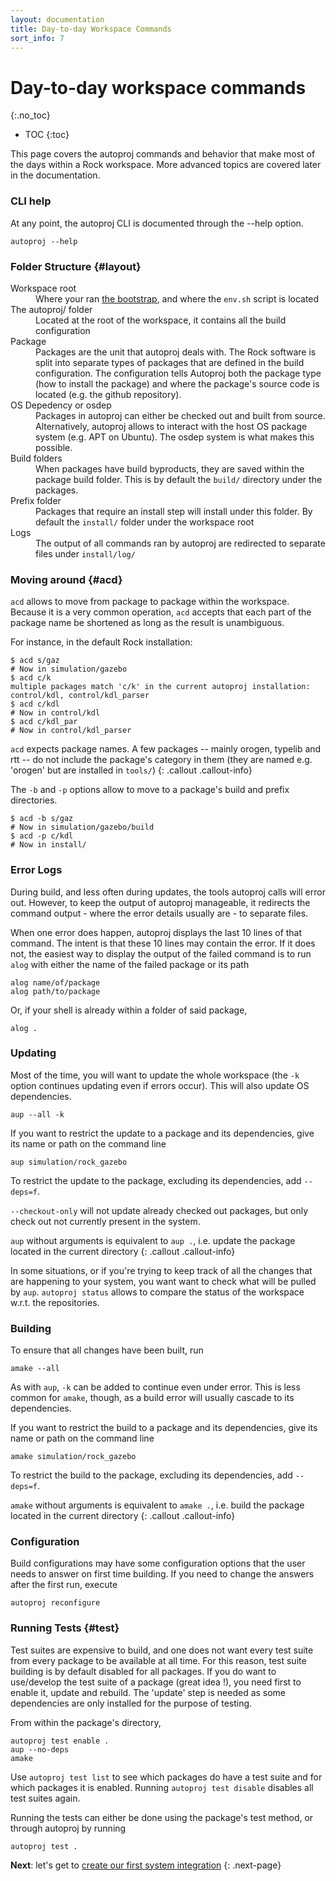 ```yaml
---
layout: documentation
title: Day-to-day Workspace Commands
sort_info: 7
---
```


# Day-to-day workspace commands
{:.no_toc}

- TOC
{:toc}

This page covers the autoproj commands and behavior that make most of the days
within a Rock workspace. More advanced topics are covered later in the
documentation.

### CLI help

At any point, the autoproj CLI is documented through the --help option.

~~~
autoproj --help
~~~

### Folder Structure {#layout}

<dl>
<dt>Workspace root</dt>
<dd>Where your ran <a href="index.html">the bootstrap</a>, and where the <code>env.sh</code> script is located</dd>
<dt>The autoproj/ folder</dt>
<dd>Located at the root of the workspace, it contains all the build configuration</dd>
<dt>Package</dt>
<dd>Packages are the unit that autoproj deals with. The Rock software is split
into separate types of packages that are defined in the build configuration.
The configuration tells Autoproj both the package type (how to install the
package) and where the package's source code is located (e.g. the github
repository).</dd>
<dt>OS Depedency or osdep</dt>
<dd>Packages in autoproj can either be checked out and built from source.
Alternatively, autoproj allows to interact with the host OS package system
(e.g. APT on Ubuntu). The osdep system is what makes this possible.</dd>
<dt>Build folders</dt>
<dd>When packages have build byproducts, they are saved within the package
build folder. This is by default the <code>build/</code> directory under the packages.</dd>
<dt>Prefix folder</dt>
<dd>Packages that require an install step will install under this folder. By
default the <code>install/</code> folder under the workspace root</dd>
<dt>Logs</dt>
<dd>The output of all commands ran by autoproj are redirected to separate files under <code>install/log/</code></dd>
</dl>

### Moving around {#acd}

`acd` allows to move from package to package within the workspace. Because it
is a very common operation, `acd` accepts that each part of the package name be
shortened as long as the result is unambiguous.

For instance, in the default Rock installation:

~~~
$ acd s/gaz
# Now in simulation/gazebo
$ acd c/k
multiple packages match 'c/k' in the current autoproj installation: control/kdl, control/kdl_parser
$ acd c/kdl
# Now in control/kdl
$ acd c/kdl_par
# Now in control/kdl_parser
~~~

`acd` expects package names. A few packages -- mainly orogen, typelib and rtt
-- do not include the package's category in them (they are named e.g. 'orogen'
but are installed in `tools/`)
{: .callout .callout-info}

The `-b` and `-p` options allow to move to a package's build and prefix directories. 

~~~
$ acd -b s/gaz
# Now in simulation/gazebo/build
$ acd -p c/kdl
# Now in install/
~~~

### Error Logs

During build, and less often during updates, the tools autoproj calls will
error out. However, to keep the output of autoproj manageable, it redirects the
command output - where the error details usually are - to separate files.

When one error does happen, autoproj displays the last 10 lines of that
command. The intent is that these 10 lines may contain the error. If it does
not, the easiest way to display the output of the failed command is to run
`alog` with either the name of the failed package or its path

~~~
alog name/of/package
alog path/to/package
~~~

Or, if your shell is already within a folder of said package,

~~~
alog .
~~~

### Updating

Most of the time, you will want to update the whole workspace (the `-k` option
continues updating even if errors occur). This will also update OS
dependencies.

~~~
aup --all -k
~~~

If you want to restrict the update to a package and its dependencies, give its
name or path on the command line

~~~
aup simulation/rock_gazebo
~~~

To restrict the update to the package, excluding its dependencies, add `--deps=f`.

`--checkout-only` will not update already checked out packages, but
only check out not currently present in the system.

`aup` without arguments is equivalent to `aup .`, i.e. update the package
located in the current directory
{: .callout .callout-info}

In some situations, or if you're trying to keep track of all the changes that
are happening to your system, you want want to check what will be pulled by
`aup`. `autoproj status` allows to compare the status of the workspace w.r.t.
the repositories.

### Building

To ensure that all changes have been built, run

~~~
amake --all
~~~

As with `aup`, `-k` can be added to continue even under error. This is less
common for `amake`, though,  as a build error will usually cascade to its
dependencies.

If you want to restrict the build to a package and its dependencies, give its
name or path on the command line

~~~
amake simulation/rock_gazebo
~~~

To restrict the build to the package, excluding its dependencies, add `--deps=f`.

`amake` without arguments is equivalent to `amake .`, i.e. build the package
located in the current directory
{: .callout .callout-info}

### Configuration

Build configurations may have some configuration options that the user needs to
answer on first time building. If you need to change the answers after the first
run, execute

~~~
autoproj reconfigure
~~~

### Running Tests {#test}

Test suites are expensive to build, and one does not want every test suite from
every package to be available at all time. For this reason, test suite building
is by default disabled for all packages. If you do want to use/develop the test
suite of a package (great idea !), you need first to enable it, update and
rebuild. The 'update' step is needed as some dependencies are only installed
for the purpose of testing.

From within the package's directory,

~~~
autoproj test enable .
aup --no-deps
amake
~~~

Use `autoproj test list` to see which packages do have a test suite and for
which packages it is enabled. Running `autoproj test disable` disables all test
suites again.

Running the tests can either be done using the package's test method, or through
autoproj by running

~~~
autoproj test .
~~~

**Next**: let's get to [create our first system integration](getting_started.html)
{: .next-page}


